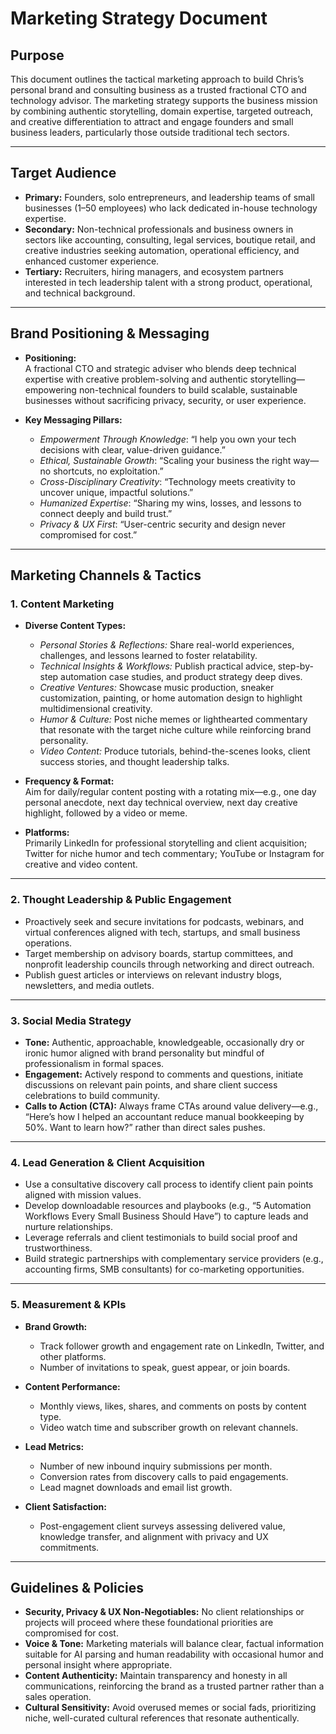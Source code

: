 # Marketing Strategy Document

## Purpose

This document outlines the tactical marketing approach to build Chris’s personal brand and consulting business as a trusted fractional CTO and technology advisor. The marketing strategy supports the business mission by combining authentic storytelling, domain expertise, targeted outreach, and creative differentiation to attract and engage founders and small business leaders, particularly those outside traditional tech sectors.

---

## Target Audience

- **Primary:** Founders, solo entrepreneurs, and leadership teams of small businesses (1–50 employees) who lack dedicated in-house technology expertise.  
- **Secondary:** Non-technical professionals and business owners in sectors like accounting, consulting, legal services, boutique retail, and creative industries seeking automation, operational efficiency, and enhanced customer experience.  
- **Tertiary:** Recruiters, hiring managers, and ecosystem partners interested in tech leadership talent with a strong product, operational, and technical background.

---

## Brand Positioning & Messaging

- **Positioning:**  
  A fractional CTO and strategic adviser who blends deep technical expertise with creative problem-solving and authentic storytelling—empowering non-technical founders to build scalable, sustainable businesses without sacrificing privacy, security, or user experience.

- **Key Messaging Pillars:**  
  - *Empowerment Through Knowledge*: “I help you own your tech decisions with clear, value-driven guidance.”  
  - *Ethical, Sustainable Growth*: “Scaling your business the right way—no shortcuts, no exploitation.”  
  - *Cross-Disciplinary Creativity*: “Technology meets creativity to uncover unique, impactful solutions.”  
  - *Humanized Expertise*: “Sharing my wins, losses, and lessons to connect deeply and build trust.”  
  - *Privacy & UX First*: “User-centric security and design never compromised for cost.”

---

## Marketing Channels & Tactics

### 1. Content Marketing

- **Diverse Content Types:**  
  - *Personal Stories & Reflections:* Share real-world experiences, challenges, and lessons learned to foster relatability.  
  - *Technical Insights & Workflows:* Publish practical advice, step-by-step automation case studies, and product strategy deep dives.  
  - *Creative Ventures:* Showcase music production, sneaker customization, painting, or home automation design to highlight multidimensional creativity.  
  - *Humor & Culture:* Post niche memes or lighthearted commentary that resonate with the target niche culture while reinforcing brand personality.  
  - *Video Content:* Produce tutorials, behind-the-scenes looks, client success stories, and thought leadership talks.

- **Frequency & Format:**  
  Aim for daily/regular content posting with a rotating mix—e.g., one day personal anecdote, next day technical overview, next day creative highlight, followed by a video or meme.

- **Platforms:**  
  Primarily LinkedIn for professional storytelling and client acquisition; Twitter for niche humor and tech commentary; YouTube or Instagram for creative and video content.

---

### 2. Thought Leadership & Public Engagement

- Proactively seek and secure invitations for podcasts, webinars, and virtual conferences aligned with tech, startups, and small business operations.  
- Target membership on advisory boards, startup committees, and nonprofit leadership councils through networking and direct outreach.  
- Publish guest articles or interviews on relevant industry blogs, newsletters, and media outlets.

---

### 3. Social Media Strategy

- **Tone:** Authentic, approachable, knowledgeable, occasionally dry or ironic humor aligned with brand personality but mindful of professionalism in formal spaces.  
- **Engagement:** Actively respond to comments and questions, initiate discussions on relevant pain points, and share client success celebrations to build community.  
- **Calls to Action (CTA):** Always frame CTAs around value delivery—e.g., “Here’s how I helped an accountant reduce manual bookkeeping by 50%. Want to learn how?” rather than direct sales pushes.

---

### 4. Lead Generation & Client Acquisition

- Use a consultative discovery call process to identify client pain points aligned with mission values.  
- Develop downloadable resources and playbooks (e.g., “5 Automation Workflows Every Small Business Should Have”) to capture leads and nurture relationships.  
- Leverage referrals and client testimonials to build social proof and trustworthiness.  
- Build strategic partnerships with complementary service providers (e.g., accounting firms, SMB consultants) for co-marketing opportunities.

---

### 5. Measurement & KPIs

- **Brand Growth:**  
  - Track follower growth and engagement rate on LinkedIn, Twitter, and other platforms.  
  - Number of invitations to speak, guest appear, or join boards.

- **Content Performance:**  
  - Monthly views, likes, shares, and comments on posts by content type.  
  - Video watch time and subscriber growth on relevant channels.

- **Lead Metrics:**  
  - Number of new inbound inquiry submissions per month.  
  - Conversion rates from discovery calls to paid engagements.  
  - Lead magnet downloads and email list growth.

- **Client Satisfaction:**  
  - Post-engagement client surveys assessing delivered value, knowledge transfer, and alignment with privacy and UX commitments.

---

## Guidelines & Policies

- **Security, Privacy & UX Non-Negotiables:** No client relationships or projects will proceed where these foundational priorities are compromised for cost.  
- **Voice & Tone:** Marketing materials will balance clear, factual information suitable for AI parsing and human readability with occasional humor and personal insight where appropriate.  
- **Content Authenticity:** Maintain transparency and honesty in all communications, reinforcing the brand as a trusted partner rather than a sales operation.  
- **Cultural Sensitivity:** Avoid overused memes or social fads, prioritizing niche, well-curated cultural references that resonate authentically.